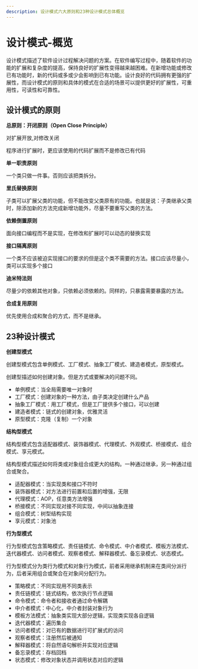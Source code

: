 ```yaml
---
description: 设计模式六大原则和23种设计模式总体概览
---
```


# 设计模式-概览

设计模式描述了软件设计过程解决问题的方案。在软件编写过程中，随着软件的功能的扩展和复杂度的提高，保持良好的扩展性变得越来越困难。在新增功能或修改已有功能时，新的代码或多或少会影响到已有功能。设计良好的代码拥有更强的扩展性，而设计模式的原则和具体的模式在合适的场景可以提供更好的扩展性，可重用性，可读性和可靠性。 

## 设计模式的原则

**总原则：开闭原则（Open Close Principle）**

 对扩展开放,对修改关闭 

程序进行扩展时，更应该使用的代码扩展而不是修改已有代码

**单一职责原则**

一个类只做一件事。否则应该把类拆分。

**里氏替换原则**

子类可以扩展父类的功能，但不能改变父类原有的功能。也就是说：子类继承父类时，除添加新的方法完成新增功能外，尽量不要重写父类的方法。

**依赖倒置原则**

面向接口编程而不是实现，在修改和扩展时可以动态的替换实现

**接口隔离原则**

一个类不应该被迫实现接口的要求的但是这个类不需要的方法。接口应该尽量小，类可以实现多个接口

**迪米特法则**

尽量少的依赖其他对象，只依赖必须依赖的。同样的，只暴露需要暴露的方法。

**合成复用原则**

优先使用合成和聚合的方式，而不是继承。

## 23种设计模式

**创建型模式**

创建型模式包含单例模式、工厂模式、抽象工厂模式、建造者模式，原型模式。

创建型描述如何创建对象。但是方式或要解决的问题不同。

- 单例模式：当全局需要唯一对象时
- 工厂模式：创建对象的一种方法，由子类决定创建什么产品
- 抽象工厂模式：用工厂模式，但是工厂提供多个接口，可以创建
- 建造者模式：链式的创建对象，优雅灵活
- 原型模式：克隆（复制）一个对象

**结构型模式**

结构型模式包含适配器模式、装饰器模式、代理模式、外观模式、桥接模式、组合模式、享元模式。

结构型模式描述如何将类或对象组合成更大的结构。一种通过继承，另一种通过组合或聚合。

- 适配器模式：当实现类和接口不符时
- 装饰器模式：对方法进行前置和后置的增强，无限
- 代理模式：AOP，任意类方法增强
- 桥接模式：不同实现对接不同实现，中间以抽象连接
- 组合模式：树型结构实现
- 享元模式：对象池

**行为型模式**

行为型模式包含策略模式、责任链模式、命令模式、中介者模式、模板方法模式、迭代器模式、访问者模式、观察者模式、解释器模式、备忘录模式、状态模式。

行为型模式分为类行为模式和对象行为模式，前者采用继承机制来在类间分派行为，后者采用组合或聚合在对象间分配行为。

- 策略模式：不同实现用不同类表示
- 责任链模式：链式结构，依次执行节点逻辑
- 命令模式：命令者和接收者通过命令解耦
- 中介者模式：中心化，中介者封装对象行为
- 模板方法模式：抽象类实现大部分逻辑，实现类实现各自逻辑
- 迭代器模式：遍历集合
- 访问者模式：对已有的数据进行可扩展式的访问
- 观察者模式：注册然后被通知
- 解释器模式：将自然语句解析并实现对应逻辑
- 备忘录模式：存档回档
- 状态模式：修改对象状态并调用状态对应的逻辑


